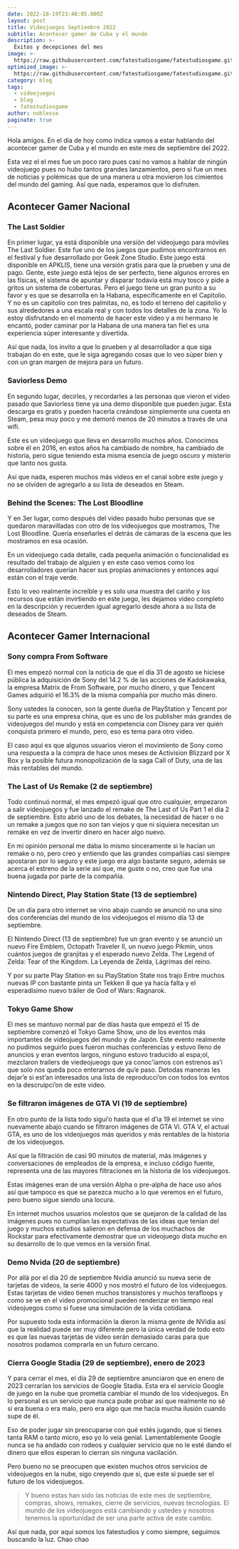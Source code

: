 ```yaml
---
date: 2022-10-19T23:48:05.000Z
layout: post
title: Videojuegos Septiembre 2022
subtitle: Acontecer gamer de Cuba y el mundo
description: >-
  Éxitos y decepciones del mes 
image: >-
  https://raw.githubusercontent.com/fatestudiosgame/fatestudiosgame.github.io/master/src/img/images-post/videojuegos-septiembre-2022.jpg
optimized_image: >-
  https://raw.githubusercontent.com/fatestudiosgame/fatestudiosgame.github.io/master/src/img/images-post/videojuegos-septiembre-2022.jpg
category: blog
tags:
  - videojuegos
  - blog
  - fatestudiosgame
author: noblesse
paginate: true
---
```

Hola amigos. En el día de hoy como indica vamos a estar hablando del acontecer gamer de Cuba y el mundo en este mes de septiembre del 2022.

Esta vez el el mes fue un poco raro pues casi no vamos a hablar de ningún videojuego pues no hubo tantos grandes lanzamientos, pero si fue un mes de noticias y polémicas que de una manera u otra movieron los cimientos del mundo del gaming. Así que nada, esperamos que lo disfruten.

## Acontecer Gamer Nacional

###	 The Last Soldier
En primer lugar, ya está disponible una versión del videojuego para móviles The Last Soldier. Este fue uno de los juegos que pudimos encontrarnos en el festival y fue desarrollado por Geek Zone Studio. Este juego está disponible en APKLIS, tiene una versión gratis para que la prueben y una de pago.
Gente, este juego está lejos de ser perfecto, tiene algunos errores en las físicas, el sistema de apuntar y disparar todavía está muy tosco y pide a gritos un sistema de coberturas.
Pero el juego tiene un gran punto a su favor y es que se desarrolla en la Habana, específicamente en el Capitolio. Y no es un capitolio con tres palmitas, no, es todo el terreno del capitolio y sus alrededores a una escala real y con todos los detalles de la zona. Yo lo estoy disfrutando en el momento de hacer este video y a mi hermano le encantó, poder caminar por la Habana de una manera tan fiel es una experiencia súper interesante y divertida.

Así que nada, los invito a que lo prueben y al desarrollador a que siga trabajan do en este, que le siga agregando cosas que lo veo súper bien y con un gran margen de mejora para un futuro.

###	Saviorless Demo

En segundo lugar, decirles, y recordarles a las personas que vieron el video pasado que Saviorless tiene ya una demo disponible que pueden jugar. Esta descarga es gratis y pueden hacerla creándose simplemente una cuenta en Steam, pesa muy poco y me demoró menos de 20 minutos a través de una wifi.

Este es un videojuego que lleva en desarrollo muchos años. Conocimos sobre él en 2016, en estos años ha cambiado de nombre, ha cambiado de historia, pero sigue teniendo esta misma esencia de juego oscuro y misterio que tanto nos gusta.

 Así que nada, esperen muchos más videos en el canal sobre este juego y no se olviden de agregarlo a su lista de deseados en Steam.

 
### Behind the Scenes: The Lost Bloodline

Y en 3er lugar, como después del video pasado hubo personas que se quedaron maravilladas con otro de los videojuegos que mostramos, The Lost Bloodline. Quería enseñarles el detrás de cámaras de la escena que les mostramos en esa ocasión.

En un videojuego cada detalle, cada pequeña animación o funcionalidad es resultado del trabajo de alguien y en este caso vemos como los desarrolladores querían hacer sus propias animaciones y entonces aquí están con el traje verde.

Esto lo veo realmente increíble y es solo una muestra del cariño y los recursos que están invirtiendo en este juego, les dejamos video completo en la descripción y recuerden igual agregarlo desde ahora a su lista de deseados de Steam.


## Acontecer Gamer Internacional

### Sony compra From Software
El mes empezó normal con la noticia de que el día 31 de agosto se hiciese pública la adquisición de Sony del 14.2 % de las acciones de Kadokawaka, la empresa Matrix de From Software, por mucho dinero, y que Tencent Games adquirió el 16.3% de la misma compañía por mucho más dinero.

Sony ustedes la conocen, son la gente dueña de PlayStation y Tencent por su parte es una empresa china, que es uno de los publisher más grandes de videojuegos del mundo y está en competencia con Disney para ver quién conquista primero el mundo, pero, eso es tema para otro video.

El caso aquí es que algunos usuarios vieron el movimiento de Sony como una respuesta a la compra de hace unos meses de Activision Blizzard por X Box y la posible futura monopolización de la saga Call of Duty, una de las más rentables del mundo.


###  The Last of Us Remake (2 de septiembre)

Todo continuó normal, el mes empezó igual que otro cualquier, empezaron a salir videojuegos y fue lanzado el remake de The Last of Us Part 1 el día 2 de septiembre. Esto abrió uno de los debates, la necesidad de hacer o no un remake a juegos que no son tan viejos y que ni siquiera necesitan un remake en vez de invertir dinero en hacer algo nuevo.

En mi opinión personal me daba lo mismo sinceramente si le hacían un remake o no, pero creo y entiendo que las grandes compañías casi siempre apostaran por lo seguro y este juego era algo bastante seguro, además se acerca el estreno de la serie así que, me guste o no, creo que fue una buena jugada por parte de la compañía.


### Nintendo Direct, Play Station State (13 de septiembre)

De un día para otro internet se vino abajo cuando se anunció no una sino dos conferencias del mundo de los videojuegos el mismo día 13 de septiembre.

El Nintendo Direct (13 de septiembre) fue un gran evento y se anunció un nuevo Fire Emblem, Octopath Traveler II, un nuevo juego Pikmin, unos cuántos juegos de granjitas y el esperado nuevo Zelda. The Legend of Zelda: Tear of the Kingdom. La Leyenda de Zelda, Lágrimas del reino. 

Y por su parte Play Station en su PlayStation State nos trajo Entre muchos nuevas IP con bastante pinta un Tekken 8 que ya hacía falta y el esperadísimo nuevo tráiler de God of Wars: Ragnarok.

###  Tokyo Game Show

El mes se mantuvo normal par de días hasta que empezó el 15 de septiembre comenzó el Tokyo Game Show, uno de los eventos más importantes de videojuegos del mundo y de Japón. Este evento realmente no pudimos seguirlo pues fueron muchas conferencias y estuvo lleno de anuncios y eran eventos largos, ninguno estuvo traducido al espa;ol, mezclaron trailers de viedeojueogs que ya conoc’iamos con estrenos as’i que solo nos queda poco enterarnos de qu’e paso. Detodas maneras les dejar’e si est’an interesados una lista de reproducci’on con todos los evntos en la descruipci’on de este video.

 
###  Se filtraron imágenes de GTA VI (19 de septiembre)

En otro punto de la lista todo sigui’o hasta que el d’ia 19 el internet se vino nuevamente abajo cuando se filtraron imágenes de GTA Vi. GTA V, el actual GTA, es uno de los videojuegos más queridos y más rentables de la historia de los videojuegos.

Así que la filtración de casi 90 minutos de material, más imágenes y conversaciones de empleados de la empresa, e incluso código fuente, representa una de las mayores filtraciones en la historia de los videojuegos.

Estas imágenes eran de una versión Alpha o pre-alpha de hace uso años así que tampoco es que se parezca mucho a lo que veremos en el futuro, pero bueno sigue siendo una locura.

En internet muchos usuarios molestos que se quejaron de la calidad de las imágenes pues no cumplían las expectativas de las ideas que tenían del juego y muchos estudios salieron en defensa de los muchachos de Rockstar para efectivamente demostrar que un videojuego dista mucho en su desarrollo de lo que vemos en la versión final.


### Demo Nvida (20 de septiembre)

Por allá por el día 20 de septiembre Nvidia anunció su nueva serie de tarjetas de videos, la serie 4000 y nos mostró el futuro de los videojuegos. Estas tarjetas de video tienen muchos transistores y muchos terafloops y como se ve en el video promocional pueden renderizar en tiempo real videojuegos como si fuese una simulación de la vida cotidiana.

Por supuesto toda esta información la dieron la misma gente de NVidia así que la realidad puede ser muy diferente pero la única verdad de todo esto es que las nuevas tarjetas de video serán demasiado caras para que nosotros podamos comprarla en un futuro cercano.

 
###  Cierra Google Stadia (29 de septiembre), enero de 2023

Y para cerrar el mes, el día 29 de septiembre anunciaron que en enero de 2023 cerrarían los servicios de Google Stadia. Esta era el servicio Google de juego en la nube que prometía cambiar el mundo de los videojuegos. En lo personal es un servicio que nunca pude probar así que realmente no sé si era buena o era malo, pero era algo que me hacía mucha ilusión cuando supe de él.

Eso de poder jugar sin preocuparse con qué estés jugando, que si tienes tanta RAM o tanto micro, eso yo lo veía genial. Lamentablemente Google nunca se ha andado con rodeos y cualquier servicio que no le esté dando el dinero que ellos esperan lo cierran sin ninguna vacilación.

Pero bueno no se preocupen que existen muchos otros servicios de videojuegos en la nube, sigo creyendo que si, que este si puede ser el futuro de los videojuegos.



>Y bueno estas han sido las noticias de este mes de septiembre, compras, shows, remakes, cierre de servicios, nuevas tecnologías. El mundo de los videojuegos está cambiando y ustedes y nosotros tenemos la oportunidad de ser una parte activa de este cambio.

Así que nada, por aquí somos los fatestudios y como siempre, seguimos buscando la luz. Chao chao